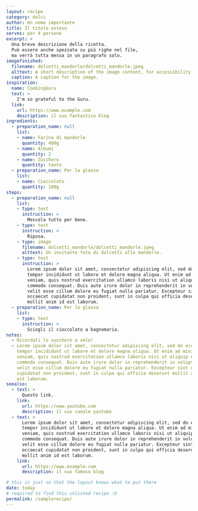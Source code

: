 ```yaml
---
layout: recipe
category: dolci
author: Un nome importante
title: Il titolo esteso
serves: per 4 persone
excerpt: >
  Una breve descrizione della ricetta.
  Può essere anche spezzata su più righe nel file,
  ma verrà tutta messa in un paragrafo solo.
imagefinished:
  filename: dolcetti_mandorle/dolcetti_mandorle.jpeg
  alttext: A short description of the image content, for accessibility.
  caption: A caption for the image.
inspiration:
  name: CookingGuru
  text: >
    I'm so grateful to the Guru.
  link:
    url: https://www.example.com
    description: il suo fantastico blog
ingredients:
  - preparation_name: null
    list:
    - name: Farina di mandorle
      quantity: 400g
    - name: Albumi
      quantity: 2
    - name: Zucchero
      quantity: tanto
  - preparation_name: Per la glassa
    list:
    - name: Cioccolato
      quantity: 100g
steps:
  - preparation_name: null
    list:
    - type: text
      instruction: >
        Mescola tutto per bene.
    - type: text
      instruction: >
        Riposa.
    - type: image
      filename: dolcetti_mandorle/dolcetti_mandorle.jpeg
      alttext: Un invitante foto di dolcetti alle mandorle.
    - type: text
      instruction: >
        Lorem ipsum dolor sit amet, consectetur adipiscing elit, sed do eiusmod
        tempor incididunt ut labore et dolore magna aliqua. Ut enim ad minim
        veniam, quis nostrud exercitation ullamco laboris nisi ut aliquip ex ea
        commodo consequat. Duis aute irure dolor in reprehenderit in voluptate
        velit esse cillum dolore eu fugiat nulla pariatur. Excepteur sint
        occaecat cupidatat non proident, sunt in culpa qui officia deserunt
        mollit anim id est laborum.
  - preparation_name: Per la glassa
    list:
    - type: text
      instruction: >
        Sciogli il cioccolato a bagnomaria.
notes:
  - Ricordati lo zucchero a velo!
  - Lorem ipsum dolor sit amet, consectetur adipiscing elit, sed do eiusmod
    tempor incididunt ut labore et dolore magna aliqua. Ut enim ad minim
    veniam, quis nostrud exercitation ullamco laboris nisi ut aliquip ex ea
    commodo consequat. Duis aute irure dolor in reprehenderit in voluptate
    velit esse cillum dolore eu fugiat nulla pariatur. Excepteur sint occaecat
    cupidatat non proident, sunt in culpa qui officia deserunt mollit anim id
    est laborum.
seealso:
  - text: >
      Questo link.
    link:
      url: https://www.youtube.com
      description: il suo canale youtube
  - text: >
      Lorem ipsum dolor sit amet, consectetur adipiscing elit, sed do eiusmod
      tempor incididunt ut labore et dolore magna aliqua. Ut enim ad minim
      veniam, quis nostrud exercitation ullamco laboris nisi ut aliquip ex ea
      commodo consequat. Duis aute irure dolor in reprehenderit in voluptate
      velit esse cillum dolore eu fugiat nulla pariatur. Excepteur sint
      occaecat cupidatat non proident, sunt in culpa qui officia deserunt
      mollit anim id est laborum.
    link:
      url: https://www.example.com
      description: il suo famoso blog

# this is just so that the layout knows what to put there
date: today
# required to find this unlisted recipe :D
permalink: /samplerecipe/
---
```


